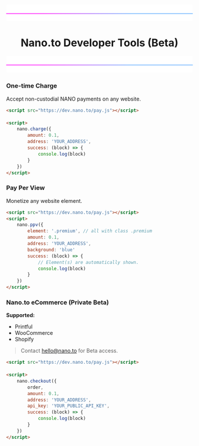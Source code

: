 ![line](https://github.com/fwd/n2/raw/master/.github/line.png)

<h1 align="center">Nano.to Developer Tools (Beta)</h1>

![line](https://github.com/fwd/n2/raw/master/.github/line.png)

### One-time Charge

Accept non-custodial NANO payments on any website.

```html
<script src="https://dev.nano.to/pay.js"></script>

<script>
    nano.charge({ 
        amount: 0.1,
        address: 'YOUR_ADDRESS', 
        success: (block) => {
        	console.log(block)
        }
    })
</script>
```



### Pay Per View

Monetize any website element. 

```html
<script src="https://dev.nano.to/pay.js"></script>
<script>
    nano.ppv({ 
        element: '.premium', // all with class .premium
        amount: 0.1,
        address: 'YOUR_ADDRESS', 
        background: 'blue' 
        success: (block) => {
        	// Element(s) are automatically shown.
        	console.log(block)
        }
    })
</script>
```

### Nano.to eCommerce (Private Beta)

**Supported:**

- Printful
- WooCommerce
- Shopify

> Contact hello@nano.to for Beta access.

```html
<script src="https://dev.nano.to/pay.js"></script>

<script>
    nano.checkout({ 
    	order,
        amount: 0.1,
        address: 'YOUR_ADDRESS', 
        api_key: 'YOUR_PUBLIC_API_KEY',
        success: (block) => {
        	console.log(block)
        }
    })
</script>
```
